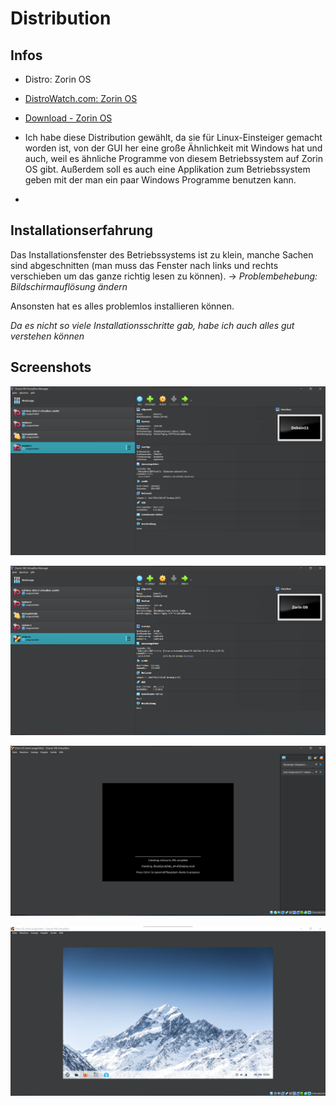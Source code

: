 # Distribution

## Infos

- Distro: Zorin OS

- [DistroWatch.com: Zorin OS](https://distrowatch.com/table.php?distribution=zorin)

- [Download - Zorin OS](https://zorin.com/os/download/)

- Ich habe diese Distribution gewählt, da sie für Linux-Einsteiger gemacht worden ist, von der GUI her eine große Ähnlichkeit mit Windows hat und auch, weil es ähnliche Programme von diesem Betriebssystem auf Zorin OS gibt. Außerdem soll es auch eine Applikation zum Betriebssystem geben mit der man ein paar Windows Programme benutzen kann.

- 

## Installationserfahrung

Das Installationsfenster des Betriebssystems ist zu klein, manche Sachen sind abgeschnitten (man muss das Fenster nach links und rechts verschieben um das ganze richtig lesen zu können). -> _Problembehebung: Bildschirmauflösung ändern_

Ansonsten hat es alles problemlos installieren können.

_Da es nicht so viele Installationsschritte gab, habe ich auch alles gut verstehen können_



## Screenshots

![](_img/2023-02-26-11-48-06-image.png)

![](_img/2023-02-26-11-49-51-image.png)

![](_img/2023-02-26-11-50-38-image.png)

![](_img/2023-02-26-12-33-08-image.png)
